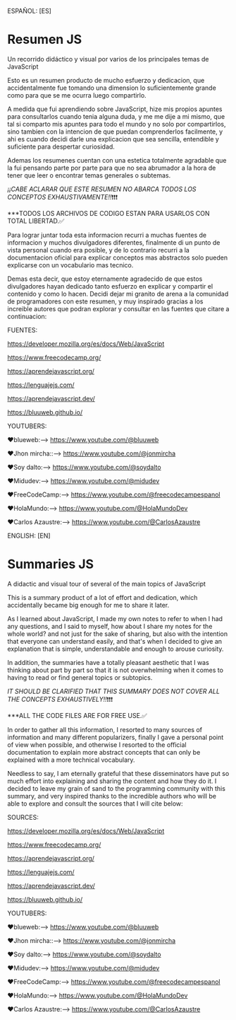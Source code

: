 ESPAÑOL: [ES]
# Resumen JS
Un recorrido didáctico y visual por varios de los principales temas de JavaScript

Esto es un resumen producto de mucho esfuerzo y dedicacion, que accidentalmente fue tomando una dimension lo suficientemente grande como para que se me ocurra luego compartirlo.

A medida que fui aprendiendo sobre JavaScript, hize mis propios apuntes para consultarlos cuando tenia alguna duda, y me me dije a mi mismo, que tal si comparto mis apuntes para todo el mundo  y no solo por compartirlos, sino tambien con la intencion de que puedan comprenderlos facilmente, y ahi es cuando decidi darle una explicacion que sea sencilla, entendible y suficiente para despertar curiosidad. 

Ademas los resumenes cuentan con una estetica totalmente agradable que la fui pensando parte por parte para que no sea abrumador a la hora de tener que leer o encontrar temas generales o subtemas.

*¡¡CABE ACLARAR QUE ESTE RESUMEN NO ABARCA TODOS LOS CONCEPTOS EXHAUSTIVAMENTE!!*❗❗❗



***TODOS LOS ARCHIVOS DE CODIGO ESTAN PARA USARLOS CON TOTAL LIBERTAD.✅

Para lograr juntar toda esta informacion recurri a muchas fuentes de informacion y muchos divulgadores diferentes, finalmente di un punto de vista personal cuando era posible, y de lo contrario recurri a la documentacion oficial para explicar conceptos mas abstractos solo pueden explicarse con un vocabulario mas tecnico.

Demas esta decir, que estoy eternamente agradecido de que estos divulgadores hayan dedicado tanto esfuerzo en explicar y compartir el contenido y como lo hacen.
Decidi dejar mi granito de arena a la comunidad de programadores con este resumen, y muy inspirado gracias a los increible autores que podran explorar y consultar en las fuentes que citare a continuacion:

FUENTES:

https://developer.mozilla.org/es/docs/Web/JavaScript

https://www.freecodecamp.org/

https://aprendejavascript.org/

https://lenguajejs.com/

https://aprendejavascript.dev/

https://bluuweb.github.io/


YOUTUBERS:

♥blueweb:-->         https://www.youtube.com/@bluuweb

♥Jhon mircha::-->    https://www.youtube.com/@jonmircha

♥Soy dalto:-->       https://www.youtube.com/@soydalto

♥Midudev:-->         https://www.youtube.com/@midudev

♥FreeCodeCamp:-->    https://www.youtube.com/@freecodecampespanol

♥HolaMundo:-->       https://www.youtube.com/@HolaMundoDev

♥Carlos Azaustre:--> https://www.youtube.com/@CarlosAzaustre











ENGLISH: [EN]
# Summaries JS
A didactic and visual tour of several of the main topics of JavaScript

This is a summary product of a lot of effort and dedication, which accidentally became big enough for me to share it later.

As I learned about JavaScript, I made my own notes to refer to when I had any questions, and I said to myself, how about I share my notes for the whole world? and not just for the sake of sharing, but also with the intention that everyone can understand  easily, and that's when I decided to give an explanation that is simple, understandable and enough to arouse curiosity.

In addition, the summaries have a totally pleasant aesthetic that I was thinking about part by part so that it is not overwhelming when it comes to having to read or find general topics or subtopics.

*IT SHOULD BE CLARIFIED THAT THIS SUMMARY DOES NOT COVER ALL THE CONCEPTS EXHAUSTIVELY!!*❗❗❗

***ALL THE CODE FILES ARE FOR FREE USE.✅

In order to gather all this information, I resorted to many sources of information and many different popularizers, finally I gave a personal point of view when possible, and otherwise I resorted to the official documentation to explain more abstract concepts that can only be explained with a more technical vocabulary.

Needless to say, I am eternally grateful that these disseminators have put so much effort into explaining and sharing the content and how they do it.
I decided to leave my grain of sand to the programming community with this summary, and very inspired thanks to the incredible authors who will be able to explore and consult the sources that I will cite below:



SOURCES:

https://developer.mozilla.org/es/docs/Web/JavaScript

https://www.freecodecamp.org/

https://aprendejavascript.org/

https://lenguajejs.com/

https://aprendejavascript.dev/

https://bluuweb.github.io/


YOUTUBERS:

♥blueweb:-->         https://www.youtube.com/@bluuweb

♥Jhon mircha::-->    https://www.youtube.com/@jonmircha

♥Soy dalto:-->       https://www.youtube.com/@soydalto

♥Midudev:-->         https://www.youtube.com/@midudev

♥FreeCodeCamp:-->    https://www.youtube.com/@freecodecampespanol

♥HolaMundo:-->       https://www.youtube.com/@HolaMundoDev

♥Carlos Azaustre:--> https://www.youtube.com/@CarlosAzaustre
